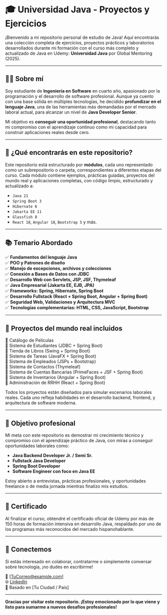 # 🎓 Universidad Java - Proyectos y Ejercicios

¡Bienvenido a mi repositorio personal de estudio de Java! Aquí encontrarás una colección completa de ejercicios, proyectos prácticos y laboratorios desarrollados durante mi formación con el curso más completo y actualizado de Java en Udemy: **Universidad Java** por Global Mentoring (2025).

---

## 👨‍💻 Sobre mí

Soy estudiante de **Ingeniería en Software** en cuarto año, apasionado por la programación y el desarrollo de software profesional. Aunque ya cuento con una base sólida en múltiples tecnologías, he decidido **profundizar en el lenguaje Java**, una de las herramientas más demandadas por el mercado laboral actual, para alcanzar un nivel de **Java Developer Senior**.

Mi objetivo es **conseguir una oportunidad profesional**, destacando tanto mi compromiso con el aprendizaje continuo como mi capacidad para construir aplicaciones reales desde cero.

---

## 🚀 ¿Qué encontrarás en este repositorio?

Este repositorio está estructurado por **módulos**, cada uno representado como un subrepositorio o carpeta, correspondientes a diferentes etapas del curso. Cada módulo contiene ejemplos, prácticas guiadas, proyectos del mundo real y aplicaciones completas, con código limpio, estructurado y actualizado a:

- `Java 21`
- `Spring Boot 3`
- `Hibernate 6`
- `Jakarta EE 11`
- `Glassfish 8`
- `React 18`, `Angular 18`, `Bootstrap 5` y más.

---

## 📚 Temario Abordado

✅ **Fundamentos del lenguaje Java**  
✅ **POO y Patrones de diseño**  
✅ **Manejo de excepciones, archivos y colecciones**  
✅ **Conexión a Bases de Datos con JDBC**  
✅ **Desarrollo Web con Servlets, JSP, JSF, Thymeleaf**  
✅ **Java Empresarial (Jakarta EE, EJB, JPA)**  
✅ **Frameworks: Spring, Hibernate, Spring Boot**  
✅ **Desarrollo Fullstack (React + Spring Boot, Angular + Spring Boot)**  
✅ **Seguridad Web, Validaciones y Arquitectura MVC**  
✅ **Tecnologías complementarias: HTML, CSS, JavaScript, Bootstrap**

---

## 🧪 Proyectos del mundo real incluidos

📁 Catálogo de Películas  
📁 Sistema de Estudiantes (JDBC + Spring Boot)  
📁 Tienda de Libros (Swing + Spring Boot)  
📁 Sistema de Tareas (JavaFX + Spring Boot)  
📁 Sistema de Empleados (JSPs + Bootstrap)  
📁 Sistema de Contactos (Thymeleaf)  
📁 Sistema de Cuentas Bancarias (PrimeFaces + JSF + Spring Boot)  
📁 Sistema de Inventarios (Angular + Spring Boot)  
📁 Administración de RRHH (React + Spring Boot)

Todos los proyectos están diseñados para simular escenarios laborales reales. Cada uno refleja habilidades en el desarrollo backend, frontend, y arquitectura de software moderna.

---

## 🎯 Objetivo profesional

Mi meta con este repositorio es demostrar mi crecimiento técnico y compromiso con el aprendizaje práctico de Java, con miras a conseguir oportunidades laborales como:

- **Java Backend Developer Jr. / Semi Sr.**
- **Fullstack Java Developer**
- **Spring Boot Developer**
- **Software Engineer con foco en Java EE**

Estoy abierto a entrevistas, prácticas profesionales, y oportunidades freelance o de media jornada mientras finalizo mis estudios.

---

## 📜 Certificado

Al finalizar el curso, obtendré el certificado oficial de Udemy por más de 150 horas de formación intensiva en desarrollo Java, respaldado por uno de los programas más reconocidos del mercado hispanohablante.

---

## 🤝 Conectemos

Si estás interesado en colaborar, contratarme o simplemente conversar sobre tecnología, ¡no dudes en escribirme!

📧 [TuCorreo@example.com]  
🌐 [LinkedIn](https://www.linkedin.com/in/tuusuario)  
📍 Basado en [Tu Ciudad / País]  

---

**Gracias por visitar este repositorio. ¡Estoy emocionado por lo que viene y listo para sumarme a nuevos desafíos profesionales!**
